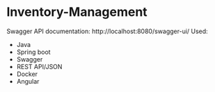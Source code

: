 ﻿# Inventory-Management
 Swagger API documentation: http://localhost:8080/swagger-ui/
Used:
- Java
- Spring boot
- Swagger
- REST API/JSON
- Docker
- Angular 

